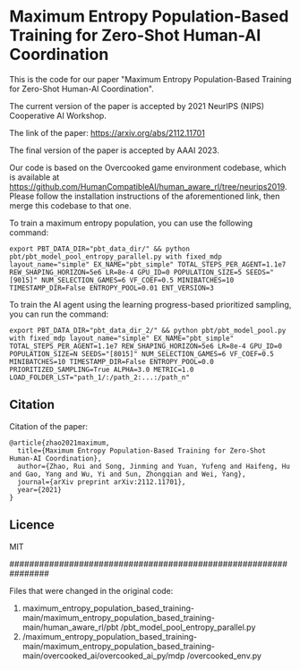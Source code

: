 # Maximum Entropy Population-Based Training for Zero-Shot Human-AI Coordination

This is the code for our paper "Maximum Entropy Population-Based Training for Zero-Shot Human-AI Coordination".

The current version of the paper is accepted by 2021 NeurIPS (NIPS) Cooperative AI Workshop.  

The link of the paper: https://arxiv.org/abs/2112.11701  

The final version of the paper is accepted by AAAI 2023.  

Our code is based on the Overcooked game environment codebase, which is available at https://github.com/HumanCompatibleAI/human_aware_rl/tree/neurips2019. \
Please follow the installation instructions of the aforementioned link, then merge this codebase to that one.

To train a maximum entropy population, you can use the following command:
```
export PBT_DATA_DIR="pbt_data_dir/" && python pbt/pbt_model_pool_entropy_parallel.py with fixed_mdp layout_name="simple" EX_NAME="pbt_simple" TOTAL_STEPS_PER_AGENT=1.1e7 REW_SHAPING_HORIZON=5e6 LR=8e-4 GPU_ID=0 POPULATION_SIZE=5 SEEDS="[9015]" NUM_SELECTION_GAMES=6 VF_COEF=0.5 MINIBATCHES=10 TIMESTAMP_DIR=False ENTROPY_POOL=0.01 ENT_VERSION=3
```
To train the AI agent using the learning progress-based prioritized sampling, you can run the command:  
```
export PBT_DATA_DIR="pbt_data_dir_2/" && python pbt/pbt_model_pool.py with fixed_mdp layout_name="simple" EX_NAME="pbt_simple" TOTAL_STEPS_PER_AGENT=1.1e7 REW_SHAPING_HORIZON=5e6 LR=8e-4 GPU_ID=0 POPULATION_SIZE=N SEEDS="[8015]" NUM_SELECTION_GAMES=6 VF_COEF=0.5 MINIBATCHES=10 TIMESTAMP_DIR=False ENTROPY_POOL=0.0 PRIORITIZED_SAMPLING=True ALPHA=3.0 METRIC=1.0 LOAD_FOLDER_LST="path_1/:/path_2:...:/path_n"
```

## Citation

Citation of the paper:

```
@article{zhao2021maximum,
  title={Maximum Entropy Population-Based Training for Zero-Shot Human-AI Coordination},
  author={Zhao, Rui and Song, Jinming and Yuan, Yufeng and Haifeng, Hu and Gao, Yang and Wu, Yi and Sun, Zhongqian and Wei, Yang},
  journal={arXiv preprint arXiv:2112.11701},
  year={2021}
}
```

## Licence

MIT

################################################################

Files that were changed in the original code:
1. maximum_entropy_population_based_training-main/maximum_entropy_population_based_training-main/human_aware_rl/pbt
/pbt_model_pool_entropy_parallel.py
2. /maximum_entropy_population_based_training-main/maximum_entropy_population_based_training-main/overcooked_ai/overcooked_ai_py/mdp
/overcooked_env.py


